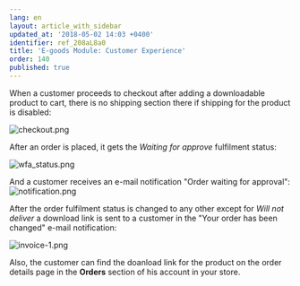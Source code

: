 ```yaml
---
lang: en
layout: article_with_sidebar
updated_at: '2018-05-02 14:03 +0400'
identifier: ref_208aL8a0
title: 'E-goods Module: Customer Experience'
order: 140
published: true
---
```

When a customer proceeds to checkout after adding a downloadable product to cart, there is no shipping section there if shipping for the product is disabled:

![checkout.png]({{site.baseurl}}/attachments/ref_208aL8a0/checkout.png)

After an order is placed, it gets the _Waiting for approve_ fulfilment status: 

![wfa_status.png]({{site.baseurl}}/attachments/ref_208aL8a0/wfa_status.png)

And a customer receives an e-mail notification "Order waiting for approval":
![notification.png]({{site.baseurl}}/attachments/ref_208aL8a0/notification.png)

After the order fulfilment status is changed to any other except for _Will not deliver_ a download link is sent to a customer in the "Your order has been changed" e-mail notification:

![invoice-1.png]({{site.baseurl}}/attachments/ref_208aL8a0/invoice-1.png)

Also, the customer can find the doanload link for the product on the order details page in the **Orders** section of his account in your store.

